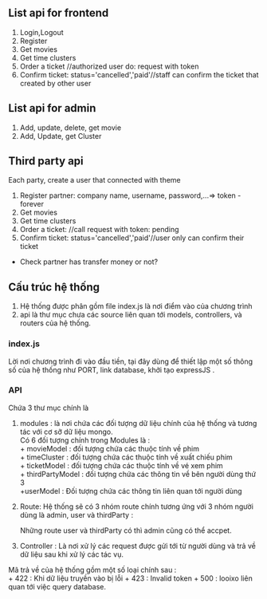## List api for frontend
1. Login,Logout
2. Register
3. Get movies
4. Get time clusters
5. Order a ticket //authorized user do: request with token
6. Confirm ticket: status='cancelled','paid'//staff can confirm the ticket that created by other user

## List api for admin
1. Add, update, delete, get movie
2. Add, Update, get Cluster 



## Third party api

Each party, create a user that connected with theme

1. Register partner: company name, username, password,...=> token - forever
2. Get movies
3. Get time clusters
4. Order a ticket: //call request with token: pending
5. Confirm ticket: status='cancelled','paid'//user only can confirm their ticket
 - Check partner has transfer money or not?
## Cấu trúc hệ thống 
1. Hệ thống được phân gồm file index.js là nơi điểm vào của chương trình 
2. api là thư mục chưa các source liên quan tới models, controllers, và routers của hệ thống.

### index.js 
Lời nơi chương trình đi vào đầu tiền, tại đây dùng để thiết lập một số thông số của hệ thống như PORT, link  database, khởi tạo expressJS . </br>

### API 
Chứa 3 thư mục chính là </br>
1. modules : là nơi chứa các đối tượng  dữ liệu chính của hệ thống và tương tác với cơ sỡ dữ liệu mongo. </br>
    Có 6 đối tượng chính trong Modules là : <br>
        + movieModel  : đối tượng chứa các thuộc tính về  phim </br>
        + timeCluster : đối tượng chứa các thuộc tính về xuất chiếu phim </br>
        + ticketModel : đối tượng chứa các thuộc tính về vé xem phim </br>
        + thirdPartyModel  : đối tượng chứa các thông tin về bên người dùng thứ 3 </br>
        +userModel : Đối tượng chứa các thông tin liên quan tới người dùng 
2. Route:
    Hệ thống sẽ có 3 nhóm route chính tương ứng với 3 nhóm người dùng là admin, user và thirdParty : </br>
    
    Những route user và thirdParty có thì admin cũng có thể accpet. </br>

3. Controller : 
Là nơi xử lý các request được gửi tới từ người dùng và trả về dữ liệu sau khi xử lý các tác vụ. </br>

Mã trả về của hệ thống gồm một số loại chính sau : </br>
    + 422 : Khi dữ liệu truyền vào bị lỗi
    + 423 : Invalid token 
    + 500 : looixo liên quan tới việc query database.






